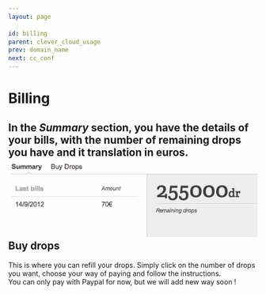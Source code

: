 ```yaml
---
layout: page

id: billing
parent: clever_cloud_usage
prev: domain_name
next: cc_conf
---
```

Billing
=======

In the *Summary* section, you have the details of your bills, with the number of remaining drops you have and it translation in euros.  
<img class="thumbnail img_doc" src="/img/bills.png">
Buy drops
---------
This is where you can refill your drops. Simply click on the number of drops you want, choose your way of paying and follow the instructions.  
You can only pay with Paypal for now, but we will add new way soon !
